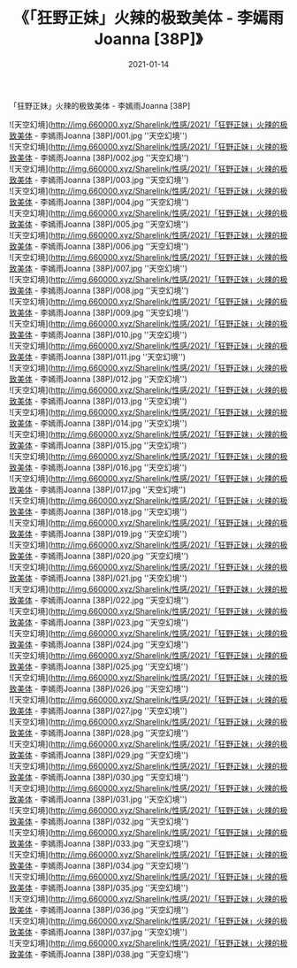 ﻿---
layout: post
title:  《「狂野正妹」火辣的极致美体 - 李嫣雨Joanna [38P]》
date:   2021-01-14
img: http://img.660000.xyz/Sharelink/性感/2021/「狂野正妹」火辣的极致美体 - 李嫣雨Joanna [38P]/000.jpg
categories: [美女, 性感, 泳衣]
---

「狂野正妹」火辣的极致美体 - 李嫣雨Joanna [38P]



![天空幻境](http://img.660000.xyz/Sharelink/性感/2021/「狂野正妹」火辣的极致美体 - 李嫣雨Joanna [38P]/001.jpg ''天空幻境'') <br>
![天空幻境](http://img.660000.xyz/Sharelink/性感/2021/「狂野正妹」火辣的极致美体 - 李嫣雨Joanna [38P]/002.jpg ''天空幻境'') <br>
![天空幻境](http://img.660000.xyz/Sharelink/性感/2021/「狂野正妹」火辣的极致美体 - 李嫣雨Joanna [38P]/003.jpg ''天空幻境'') <br>
![天空幻境](http://img.660000.xyz/Sharelink/性感/2021/「狂野正妹」火辣的极致美体 - 李嫣雨Joanna [38P]/004.jpg ''天空幻境'') <br>
![天空幻境](http://img.660000.xyz/Sharelink/性感/2021/「狂野正妹」火辣的极致美体 - 李嫣雨Joanna [38P]/005.jpg ''天空幻境'') <br>
![天空幻境](http://img.660000.xyz/Sharelink/性感/2021/「狂野正妹」火辣的极致美体 - 李嫣雨Joanna [38P]/006.jpg ''天空幻境'') <br>
![天空幻境](http://img.660000.xyz/Sharelink/性感/2021/「狂野正妹」火辣的极致美体 - 李嫣雨Joanna [38P]/007.jpg ''天空幻境'') <br>
![天空幻境](http://img.660000.xyz/Sharelink/性感/2021/「狂野正妹」火辣的极致美体 - 李嫣雨Joanna [38P]/008.jpg ''天空幻境'') <br>
![天空幻境](http://img.660000.xyz/Sharelink/性感/2021/「狂野正妹」火辣的极致美体 - 李嫣雨Joanna [38P]/009.jpg ''天空幻境'') <br>
![天空幻境](http://img.660000.xyz/Sharelink/性感/2021/「狂野正妹」火辣的极致美体 - 李嫣雨Joanna [38P]/010.jpg ''天空幻境'') <br>
![天空幻境](http://img.660000.xyz/Sharelink/性感/2021/「狂野正妹」火辣的极致美体 - 李嫣雨Joanna [38P]/011.jpg ''天空幻境'') <br>
![天空幻境](http://img.660000.xyz/Sharelink/性感/2021/「狂野正妹」火辣的极致美体 - 李嫣雨Joanna [38P]/012.jpg ''天空幻境'') <br>
![天空幻境](http://img.660000.xyz/Sharelink/性感/2021/「狂野正妹」火辣的极致美体 - 李嫣雨Joanna [38P]/013.jpg ''天空幻境'') <br>
![天空幻境](http://img.660000.xyz/Sharelink/性感/2021/「狂野正妹」火辣的极致美体 - 李嫣雨Joanna [38P]/014.jpg ''天空幻境'') <br>
![天空幻境](http://img.660000.xyz/Sharelink/性感/2021/「狂野正妹」火辣的极致美体 - 李嫣雨Joanna [38P]/015.jpg ''天空幻境'') <br>
![天空幻境](http://img.660000.xyz/Sharelink/性感/2021/「狂野正妹」火辣的极致美体 - 李嫣雨Joanna [38P]/016.jpg ''天空幻境'') <br>
![天空幻境](http://img.660000.xyz/Sharelink/性感/2021/「狂野正妹」火辣的极致美体 - 李嫣雨Joanna [38P]/017.jpg ''天空幻境'') <br>
![天空幻境](http://img.660000.xyz/Sharelink/性感/2021/「狂野正妹」火辣的极致美体 - 李嫣雨Joanna [38P]/018.jpg ''天空幻境'') <br>
![天空幻境](http://img.660000.xyz/Sharelink/性感/2021/「狂野正妹」火辣的极致美体 - 李嫣雨Joanna [38P]/019.jpg ''天空幻境'') <br>
![天空幻境](http://img.660000.xyz/Sharelink/性感/2021/「狂野正妹」火辣的极致美体 - 李嫣雨Joanna [38P]/020.jpg ''天空幻境'') <br>
![天空幻境](http://img.660000.xyz/Sharelink/性感/2021/「狂野正妹」火辣的极致美体 - 李嫣雨Joanna [38P]/021.jpg ''天空幻境'') <br>
![天空幻境](http://img.660000.xyz/Sharelink/性感/2021/「狂野正妹」火辣的极致美体 - 李嫣雨Joanna [38P]/022.jpg ''天空幻境'') <br>
![天空幻境](http://img.660000.xyz/Sharelink/性感/2021/「狂野正妹」火辣的极致美体 - 李嫣雨Joanna [38P]/023.jpg ''天空幻境'') <br>
![天空幻境](http://img.660000.xyz/Sharelink/性感/2021/「狂野正妹」火辣的极致美体 - 李嫣雨Joanna [38P]/024.jpg ''天空幻境'') <br>
![天空幻境](http://img.660000.xyz/Sharelink/性感/2021/「狂野正妹」火辣的极致美体 - 李嫣雨Joanna [38P]/025.jpg ''天空幻境'') <br>
![天空幻境](http://img.660000.xyz/Sharelink/性感/2021/「狂野正妹」火辣的极致美体 - 李嫣雨Joanna [38P]/026.jpg ''天空幻境'') <br>
![天空幻境](http://img.660000.xyz/Sharelink/性感/2021/「狂野正妹」火辣的极致美体 - 李嫣雨Joanna [38P]/027.jpg ''天空幻境'') <br>
![天空幻境](http://img.660000.xyz/Sharelink/性感/2021/「狂野正妹」火辣的极致美体 - 李嫣雨Joanna [38P]/028.jpg ''天空幻境'') <br>
![天空幻境](http://img.660000.xyz/Sharelink/性感/2021/「狂野正妹」火辣的极致美体 - 李嫣雨Joanna [38P]/029.jpg ''天空幻境'') <br>
![天空幻境](http://img.660000.xyz/Sharelink/性感/2021/「狂野正妹」火辣的极致美体 - 李嫣雨Joanna [38P]/030.jpg ''天空幻境'') <br>
![天空幻境](http://img.660000.xyz/Sharelink/性感/2021/「狂野正妹」火辣的极致美体 - 李嫣雨Joanna [38P]/031.jpg ''天空幻境'') <br>
![天空幻境](http://img.660000.xyz/Sharelink/性感/2021/「狂野正妹」火辣的极致美体 - 李嫣雨Joanna [38P]/032.jpg ''天空幻境'') <br>
![天空幻境](http://img.660000.xyz/Sharelink/性感/2021/「狂野正妹」火辣的极致美体 - 李嫣雨Joanna [38P]/033.jpg ''天空幻境'') <br>
![天空幻境](http://img.660000.xyz/Sharelink/性感/2021/「狂野正妹」火辣的极致美体 - 李嫣雨Joanna [38P]/034.jpg ''天空幻境'') <br>
![天空幻境](http://img.660000.xyz/Sharelink/性感/2021/「狂野正妹」火辣的极致美体 - 李嫣雨Joanna [38P]/035.jpg ''天空幻境'') <br>
![天空幻境](http://img.660000.xyz/Sharelink/性感/2021/「狂野正妹」火辣的极致美体 - 李嫣雨Joanna [38P]/036.jpg ''天空幻境'') <br>
![天空幻境](http://img.660000.xyz/Sharelink/性感/2021/「狂野正妹」火辣的极致美体 - 李嫣雨Joanna [38P]/037.jpg ''天空幻境'') <br>
![天空幻境](http://img.660000.xyz/Sharelink/性感/2021/「狂野正妹」火辣的极致美体 - 李嫣雨Joanna [38P]/038.jpg ''天空幻境'') <br>